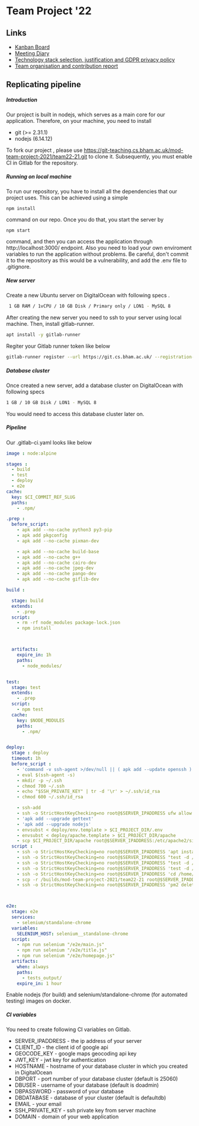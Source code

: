 # Team Project '22

## Links

- [Kanban Board](https://trello.com/invite/)
- [Meeting Diary](https://bham-my.sharepoint.com/personal/lrw080_student_bham_ac_uk/_layouts/15/doc.aspx?sourcedoc={78600b20-63de-4488-933a-1986afef655b}&action=edit)
- [Technology stack selection, justification and GDPR privacy policy](https://bham-my.sharepoint.com/personal/lrw080_student_bham_ac_uk/_layouts/15/guestaccess.aspx?share=EUFyEMWo7mxHiENxH8I2QV4Bn71bFM9QDCSdQsxNo7TEYA&email=LRW080%40student.bham.ac.uk&e=jgWO1g)
- [Team organisation and contribution report](https://bham-my.sharepoint.com/personal/lrw080_student_bham_ac_uk/_layouts/15/guestaccess.aspx?guestaccesstoken=IkcuglyMxhrYZjfruIgRQbP%2FdVdVWHK9b%2BC3o%2B7Mue0%3D&docid=2_1ab22f11bd482451fb4a95ec3d079496d&rev=1&e=Lwor02)

## Replicating pipeline

##### Introduction

Our project is built in nodejs, which serves as a main core for our application. Therefore, on your machine, you need to install

* git (>= 2.31.1)
* nodejs  (6.14.12)

To fork our project , please use https://git-teaching.cs.bham.ac.uk/mod-team-project-2021/team22-21.git to clone it. Subsequently, you must enable CI in Gitlab for the repository.

##### Running on local machine

To run our repository, you have to install all the dependencies that our project uses. This can be achieved using a simple

```
npm install
```

command on our repo. Once you do that, you start the server by

```
npm start
```

command, and then you can access the application through http://localhost:3000/ endpoint. Also you need to load your own enviroment variables to run the application without problems. Be careful, don't commit it to the repository as this would be a vulnerability, and add the .env file to .gitignore.

##### New server

Create a new Ubuntu server on DigitalOcean with following specs .

```bash
 1 GB RAM / 1vCPU / 10 GB Disk / Primary only / LON1 - MySQL 8
```

After creating the new server you need to ssh to your server using local machine. Then, install gitlab-runner.

```bash
apt install -y gitlab-runner
```

Regiter your Gitlab runner token like below

```bash
gitlab-runner register --url https://git.cs.bham.ac.uk/ --registration-token $REGISTRATION_TOKEN
```

##### Database cluster

Once created a new server, add a database cluster on DigitalOcean with following specs

```bash
1 GB / 10 GB Disk / LON1 - MySQL 8
```

You would need to access this database cluster later on.

##### Pipeline

Our .gitlab-ci.yaml looks like below

```yaml
image : node:alpine

stages :
  - build
  - test
  - deploy
  - e2e
cache:
  key: $CI_COMMIT_REF_SLUG
  paths:
    - .npm/

.prep :
  before_script:
    - apk add --no-cache python3 py3-pip
    - apk add pkgconfig
    - apk add --no-cache pixman-dev

    - apk add --no-cache build-base 
    - apk add --no-cache g++ 
    - apk add --no-cache cairo-dev 
    - apk add --no-cache jpeg-dev 
    - apk add --no-cache pango-dev 
    - apk add --no-cache giflib-dev

build :

  stage: build 
  extends: 
    - .prep
  script:
    - rm -rf node_modules package-lock.json
    - npm install



  artifacts:
    expire_in: 1h
    paths:
      - node_modules/


test:
  stage: test
  extends: 
    - .prep
  script: 
    - npm test
  cache:
    key: $NODE_MODULES
    paths: 
      - .npm/


deploy:
  stage : deploy
  timeout: 1h
  before_script :
    - 'command -v ssh-agent >/dev/null || ( apk add --update openssh )'
    - eval $(ssh-agent -s)
    - mkdir -p ~/.ssh
    - chmod 700 ~/.ssh
    - echo "$SSH_PRIVATE_KEY" | tr -d '\r' > ~/.ssh/id_rsa
    - chmod 600 ~/.ssh/id_rsa

    - ssh-add
    - ssh -o StrictHostKeyChecking=no root@$SERVER_IPADDRESS ufw allow 3000
    - 'apk add --upgrade gettext'
    - 'apk add --upgrade nodejs'
    - envsubst < deploy/env.template > $CI_PROJECT_DIR/.env
    - envsubst < deploy/apache.template > $CI_PROJECT_DIR/apache
    - scp $CI_PROJECT_DIR/apache root@$SERVER_IPADDRESS:/etc/apache2/sites-available/
  script :
    - ssh -o StrictHostKeyChecking=no root@$SERVER_IPADDRESS 'apt install nodejs;'
    - ssh -o StrictHostKeyChecking=no root@$SERVER_IPADDRESS "test -d /etc/apache2 || (apt update && apt install -y apache2 && systemctl restart apache2 && ufw allow 'Apache Full')"
    - ssh -o StrictHostKeyChecking=no root@$SERVER_IPADDRESS "test -d /etc/letsencrypt/live/$DOMAIN || ( apt update && apt install -y python3-certbot-apache && certbot --apache -d $DOMAIN -d www.$DOMAIN --non-interactive --agree-tos -m $EMAIL && rm -f /etc/apache2/sites-enabled/* && ln -s /etc/apache2/sites-available/$CI_PROJECT_DIR /etc/apache2/sites-enabled/$CI_PROJECT_DIR && systemctl restart apache2 && ufw allow 'Apache Full' && chmod +x+r -R /root/ )"
    - ssh -o StrictHostKeyChecking=no root@$SERVER_IPADDRESS 'test -d /home/project || mkdir /home/project;'
    - ssh -o StrictHostKeyChecking=no root@$SERVER_IPADDRESS 'cd /home/project; rm -r team22-21;'
    - scp -r /builds/mod-team-project-2021/team22-21 root@$SERVER_IPADDRESS:/home/project
    - ssh -o StrictHostKeyChecking=no root@$SERVER_IPADDRESS 'pm2 delete all;cd /home/project/team22-21;rm -r node_modules;npm install;pm2 start npm -- start;docker rm $(docker ps -a -q) || true;'



e2e:
  stage: e2e
  services:
    - selenium/standalone-chrome
  variables:
    SELENIUM_HOST: selenium__standalone-chrome
  script:
    - npm run selenium "/e2e/main.js"
    - npm run selenium "/e2e/title.js"
    - npm run selenium "/e2e/homepage.js"
  artifacts:
    when: always
    paths:
      - tests_output/
    expire_in: 1 hour

```

Enable nodejs (for build) and selenium/standalone-chrome (for automated testing) images on docker.

##### CI variables

You need to create following CI variables on Gitlab.

* SERVER_IPADDRESS - the ip address of your server
* CLIENT_ID - the client id of google api
* GEOCODE_KEY - google maps geocoding api key
* JWT_KEY - jwt key for authentication
* HOSTNAME - hostname of your database cluster in which you created in DigitalOcean
* DBPORT - port number of your database cluster (default is 25060)
* DBUSER - username of your database (default is doadmin)
* DBPASSWORD - password of your database
* DBDATABASE - database of your cluster (default is defaultdb)
* EMAIL - your email
* SSH_PRIVATE_KEY - ssh private key from server machine
* DOMAIN - domain of your web application
